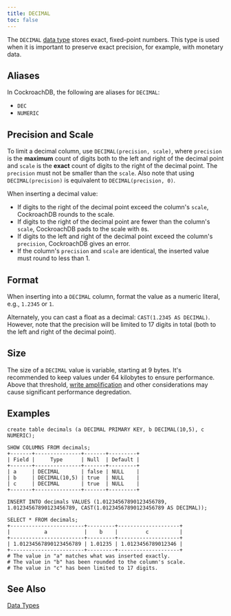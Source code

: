 ```yaml
---
title: DECIMAL
toc: false
---
```


The `DECIMAL` [data type](data-types.html) stores exact, fixed-point numbers. This type is used when it is important to preserve exact precision, for example, with monetary data. 

<div id="toc"></div>

## Aliases

In CockroachDB, the following are aliases for `DECIMAL`:

- `DEC` 
- `NUMERIC` 

## Precision and Scale

To limit a decimal column, use `DECIMAL(precision, scale)`, where `precision` is the **maximum** count of digits both to the left and right of the decimal point and `scale` is the **exact** count of digits to the right of the decimal point. The `precision` must not be smaller than the `scale`. Also note that using `DECIMAL(precision)` is equivalent to `DECIMAL(precision, 0)`.

When inserting a decimal value:

- If digits to the right of the decimal point exceed the column's `scale`, CockroachDB rounds to the scale. 
- If digits to the right of the decimal point are fewer than the column's `scale`, CockroachDB pads to the scale with `0`s.
- If digits to the left and right of the decimal point exceed the column's `precision`, CockroachDB gives an error.  
- If the column's `precision` and `scale` are identical, the inserted value must round to less than 1.

## Format

When inserting into a `DECIMAL` column, format the value as a numeric literal, e.g., `1.2345` or `1`. 

Alternately, you can cast a float as a decimal: `CAST(1.2345 AS DECIMAL)`. However, note that the precision will be limited to 17 digits in total (both to the left and right of the decimal point). 

## Size

The size of a `DECIMAL` value is variable, starting at 9 bytes. It's recommended to keep values under 64 kilobytes to ensure performance. Above that threshold, [write amplification](https://en.wikipedia.org/wiki/Write_amplification) and other considerations may cause significant performance degredation.  

## Examples

~~~
create table decimals (a DECIMAL PRIMARY KEY, b DECIMAL(10,5), c NUMERIC);

SHOW COLUMNS FROM decimals;
+-------+---------------+-------+---------+
| Field |     Type      | Null  | Default |
+-------+---------------+-------+---------+
| a     | DECIMAL       | false | NULL    |
| b     | DECIMAL(10,5) | true  | NULL    |
| c     | DECIMAL       | true  | NULL    |
+-------+---------------+-------+---------+

INSERT INTO decimals VALUES (1.01234567890123456789, 1.01234567890123456789, CAST(1.01234567890123456789 AS DECIMAL));

SELECT * FROM decimals;
+------------------------+---------+--------------------+
|           a            |    b    |         c          |
+------------------------+---------+--------------------+
| 1.01234567890123456789 | 1.01235 | 1.0123456789012346 |
+------------------------+---------+--------------------+
# The value in "a" matches what was inserted exactly.
# The value in "b" has been rounded to the column's scale.
# The value in "c" has been limited to 17 digits.
~~~

## See Also

[Data Types](data-types.html)